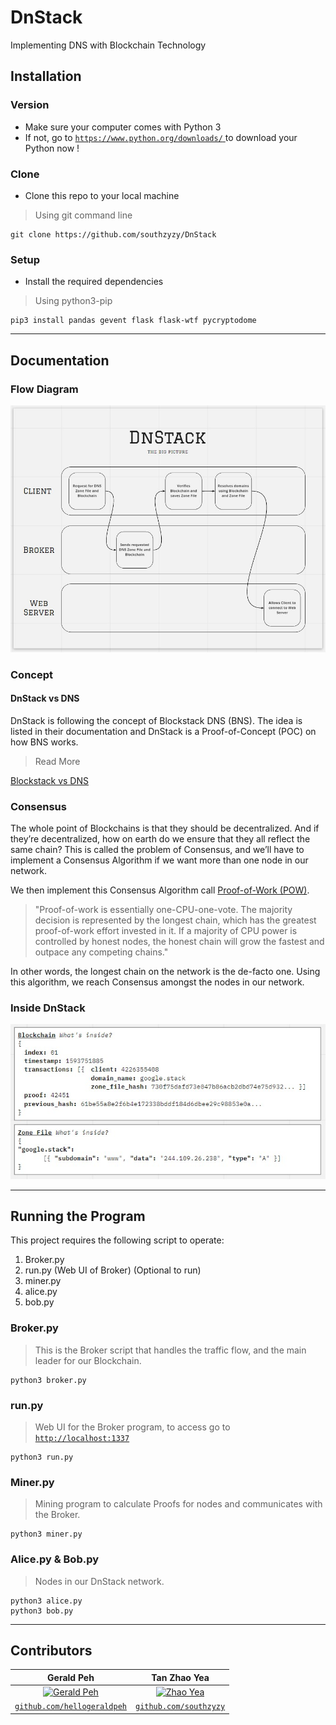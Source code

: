 # DnStack
Implementing DNS with Blockchain Technology

## Installation

### Version
- Make sure your computer comes with Python 3
- If not, go to <a href="https://www.python.org/downloads/"> `https://www.python.org/downloads/` </a> to download your Python now !

### Clone
- Clone this repo to your local machine
> Using git command line
```code
git clone https://github.com/southzyzy/DnStack
```

### Setup
- Install the required dependencies
> Using python3-pip
```shell
pip3 install pandas gevent flask flask-wtf pycryptodome
```

---

## Documentation

### Flow Diagram
![Overall Flow](img/DnStack_BigPicture.jpg)

### Concept
#### DnStack vs DNS
DnStack is following the concept of Blockstack DNS (BNS). The idea is listed in their documentation and DnStack is a Proof-of-Concept (POC) on how BNS works.
> Read More

<a href="https://docs.blockstack.org/core/naming/comparison.html#blockstack-vs-dns">Blockstack vs DNS</a>


### Consensus
The whole point of Blockchains is that they should be decentralized. And if they’re decentralized, how on earth do we ensure that they all reflect the same chain? This is called the problem of Consensus, and we’ll have to implement a Consensus Algorithm if we want more than one node in our network.

We then implement this Consensus Algorithm call <a href="https://www.ledger.com/academy/blockchain/what-is-proof-of-work">Proof-of-Work (POW)</a>. 
> "Proof-of-work is essentially one-CPU-one-vote. The majority decision is represented by the longest chain, which has the greatest proof-of-work effort invested in it. If a majority of CPU power is controlled by honest nodes, the honest chain will grow the fastest and outpace any competing chains."

In other words, the longest chain on the network is the de-facto one. Using this algorithm, we reach Consensus amongst the nodes in our network.

### Inside DnStack
![Inside DnStack](img/DnStack_BCZF.jpg)

---

## Running the Program
This project requires the following script to operate:
1. Broker.py
2. run.py (Web UI of Broker) (Optional to run)
3. miner.py
4. alice.py
5. bob.py

### Broker.py
> This is the Broker script that handles the traffic flow, and the main leader for our Blockchain.
```commandline
python3 broker.py
```

### run.py
> Web UI for the Broker program, to access go to <a href="http://localhost:1337">`http://localhost:1337`</a>
```commandline
python3 run.py
```

### Miner.py
> Mining program to calculate Proofs for nodes and communicates with the Broker.
```commandline
python3 miner.py
```

### Alice.py & Bob.py
> Nodes in our DnStack network.
```commandline
python3 alice.py
python3 bob.py
```

---

## Contributors
| **Gerald Peh** | **Tan Zhao Yea**
| :---: |:---:|
| [![Gerald Peh](https://avatars3.githubusercontent.com/u/20138589?v=3&s=200)](https://www.linkedin.com/in/gxraldpeh/)    | [![Zhao Yea](https://avatars3.githubusercontent.com/u/19283789?v=3&s=200)](https://sg.linkedin.com/in/tan-zhao-yea-114278131)
| <a href="https://github.com/hellogeraldblah" target="_blank">`github.com/hellogeraldpeh`</a> | <a href="http://github.com/southzyzy" target="_blank">`github.com/southzyzy`</a>

